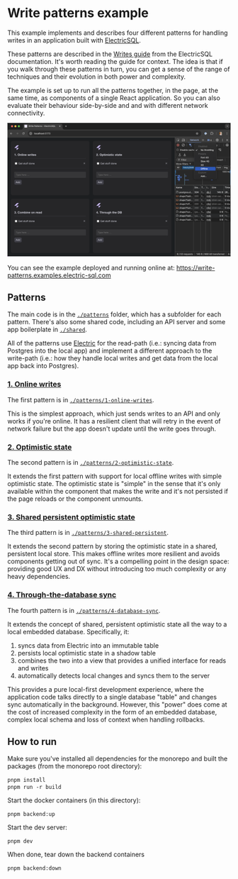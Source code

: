 
# Write patterns example

This example implements and describes four different patterns for handling writes in an application built with [ElectricSQL](https://electric-sql.com).

These patterns are described in the [Writes guide](https://electric-sql.com/docs/guides/writes) from the ElectricSQL documentation. It's worth reading the guide for context. The idea is that if you walk through these patterns in turn, you can get a sense of the range of techniques and their evolution in both power and complexity.

The example is set up to run all the patterns together, in the page, at the same time, as components of a single React application. So you can also evaluate their behaviour side-by-side and and with different network connectivity.

[![Screenshot of the application running](./public/screenshot.png)](https://write-patterns.electric-sql.com)

You can see the example deployed and running online at:
https://write-patterns.examples.electric-sql.com

## Patterns

The main code is in the [`./patterns`](./patterns) folder, which has a subfolder for each pattern. There's also some shared code, including an API server and some app boilerplate in [`./shared`](./shared).

All of the patterns use [Electric](https://electric-sql.com/product/sync) for the read-path (i.e.: syncing data from Postgres into the local app) and implement a different approach to the write-path (i.e.: how they handle local writes and get data from the local app back into Postgres).

### [1. Online writes](./patterns/1-online-writes)

The first pattern is in [`./patterns/1-online-writes`](./patterns/1-online-writes).

This is the simplest approach, which just sends writes to an API and only works if you're online. It has a resilient client that will retry in the event of network failure but the app doesn't update until the write goes through.

### [2. Optimistic state](./patterns/2-optimistic-state)

The second pattern is in [`./patterns/2-optimistic-state`](./patterns/2-optimistic-state).

It extends the first pattern with support for local offline writes with simple optimistic state. The optimistic state is "simple" in the sense that it's only available within the component that makes the write and it's not persisted if the page reloads or the component unmounts.

### [3. Shared persistent optimistic state](./patterns/3-shared-persistent)

The third pattern is in [`./patterns/3-shared-persistent`](./patterns/3-shared-persistent).

It extends the second pattern by storing the optimistic state in a shared, persistent local store. This makes offline writes more resilient and avoids components getting out of sync. It's a compelling point in the design space: providing good UX and DX without introducing too much complexity or any heavy dependencies.

### [4. Through-the-database sync](./patterns/4-database-sync)

The fourth pattern is in [`./patterns/4-database-sync`](./patterns/4-database-sync).

It extends the concept of shared, persistent optimistic state all the way to a local embedded database. Specifically, it:

1. syncs data from Electric into an immutable table
2. persists local optimistic state in a shadow table
2. combines the two into a view that provides a unified interface for reads and writes
4. automatically detects local changes and syncs them to the server

This provides a pure local-first development experience, where the application code talks directly to a single database "table" and changes sync automatically in the background. However, this "power" does come at the cost of increased complexity in the form of an embedded database, complex local schema and loss of context when handling rollbacks.

## How to run

Make sure you've installed all dependencies for the monorepo and built the packages (from the monorepo root directory):

```shell
pnpm install
pnpm run -r build
```

Start the docker containers (in this directory):

```shell
pnpm backend:up
```

Start the dev server:

```shell
pnpm dev
```

When done, tear down the backend containers

```shell
pnpm backend:down
```
